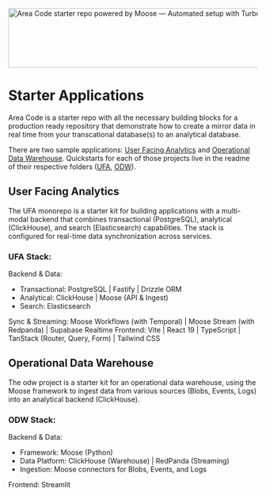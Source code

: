 <img width="1074" height="120" alt="Area Code starter repo powered by Moose — Automated setup with Turborepo" src="https://github.com/user-attachments/assets/a860328a-cb75-41a2-ade4-b9a0624918e0" />

# Starter Applications

Area Code is a starter repo with all the necessary building blocks for a production ready repository that demonstrate how to create a mirror data in real time from your transcational database(s) to an analytical database.

There are two sample applications: [User Facing Analytics](/ufa/) and [Operational Data Warehouse](/odw/). Quickstarts for each of those projects live in the readme of their respective folders ([UFA](/ufa/README.md), [ODW](/odw/README.md)).

## User Facing Analytics

The UFA monorepo is a starter kit for building applications with a multi-modal backend that combines transactional (PostgreSQL), analytical (ClickHouse), and search (Elasticsearch) capabilities. The stack is configured for real-time data synchronization across services.

### UFA Stack:

Backend & Data:

- Transactional: PostgreSQL | Fastify | Drizzle ORM
- Analytical: ClickHouse | Moose (API & Ingest)
- Search: Elasticsearch

Sync & Streaming: Moose Workflows (with Temporal) | Moose Stream (with Redpanda) | Supabase Realtime
Frontend: Vite | React 19 | TypeScript | TanStack (Router, Query, Form) | Tailwind CSS

## Operational Data Warehouse

The odw project is a starter kit for an operational data warehouse, using the Moose framework to ingest data from various sources (Blobs, Events, Logs) into an analytical backend (ClickHouse).

### ODW Stack:

Backend & Data:

- Framework: Moose (Python)
- Data Platform: ClickHouse (Warehouse) | RedPanda (Streaming)
- Ingestion: Moose connectors for Blobs, Events, and Logs

Frontend: Streamlit
